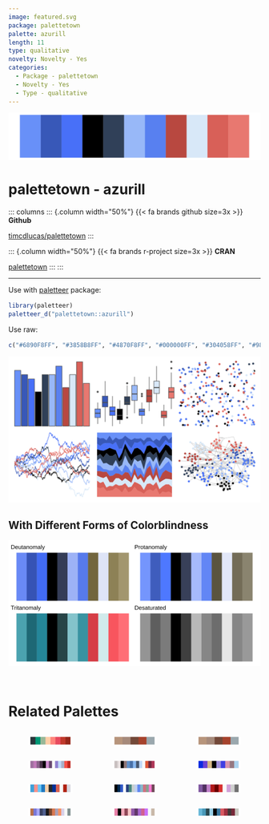 ```yaml
---
image: featured.svg
package: palettetown
palette: azurill
length: 11
type: qualitative
novelty: Novelty - Yes
categories:
  - Package - palettetown
  - Novelty - Yes
  - Type - qualitative
---
```


![](featured.svg)

# palettetown - azurill 

::: columns
::: {.column width="50%"}
{{< fa brands github size=3x >}}
**Github**

[timcdlucas/palettetown](https://github.com/timcdlucas/palettetown)
:::

::: {.column width="50%"}
{{< fa brands r-project size=3x >}}
**CRAN**

[palettetown](https://CRAN.R-project.org/package=palettetown)
:::
:::

<hr> 

Use with [paletteer](https://emilhvitfeldt.github.io/paletteer/) package:

```r
library(paletteer)
paletteer_d("palettetown::azurill")
```

Use raw:

```r
c("#6890F8FF", "#3858B8FF", "#4870F8FF", "#000000FF", "#304058FF", "#98B8F8FF", "#5880F0FF", "#B84840FF", "#D8E8F8FF", "#D86058FF", "#E87870FF")
``` 

![](examples.png) <br>

## With Different Forms of Colorblindness

![](colorblind.svg) 

<br>

# Related Palettes

<div class="list" style="display: grid; grid-template-columns: auto auto auto;"> <figure class="figure">
<a href="../../awtools/a_palette/"> <img src="../../awtools/a_palette/featured.svg" style="width: 100%;" class="figure-img"></a>
</figure> <figure class="figure">
<a href="../../ButterflyColors/hamadryas_feronia/"> <img src="../../ButterflyColors/hamadryas_feronia/featured.svg" style="width: 100%;" class="figure-img"></a>
</figure> <figure class="figure">
<a href="../../ButterflyColors/hamadryas_feronia/"> <img src="../../ButterflyColors/hamadryas_feronia/featured.svg" style="width: 100%;" class="figure-img"></a>
</figure> <figure class="figure">
<a href="../../palettetown/sableye/"> <img src="../../palettetown/sableye/featured.svg" style="width: 100%;" class="figure-img"></a>
</figure> <figure class="figure">
<a href="../../palettetown/meditite/"> <img src="../../palettetown/meditite/featured.svg" style="width: 100%;" class="figure-img"></a>
</figure> <figure class="figure">
<a href="../../peRReo/badgyal/"> <img src="../../peRReo/badgyal/featured.svg" style="width: 100%;" class="figure-img"></a>
</figure> <figure class="figure">
<a href="../../palettetown/porygon/"> <img src="../../palettetown/porygon/featured.svg" style="width: 100%;" class="figure-img"></a>
</figure> <figure class="figure">
<a href="../../palettetown/clamperl/"> <img src="../../palettetown/clamperl/featured.svg" style="width: 100%;" class="figure-img"></a>
</figure> <figure class="figure">
<a href="../../palettetown/haunter/"> <img src="../../palettetown/haunter/featured.svg" style="width: 100%;" class="figure-img"></a>
</figure> <figure class="figure">
<a href="../../palettetown/salamence/"> <img src="../../palettetown/salamence/featured.svg" style="width: 100%;" class="figure-img"></a>
</figure> <figure class="figure">
<a href="../../palettetown/gorebyss/"> <img src="../../palettetown/gorebyss/featured.svg" style="width: 100%;" class="figure-img"></a>
</figure> <figure class="figure">
<a href="../../palettetown/wynaut/"> <img src="../../palettetown/wynaut/featured.svg" style="width: 100%;" class="figure-img"></a>
</figure> 
</div>
